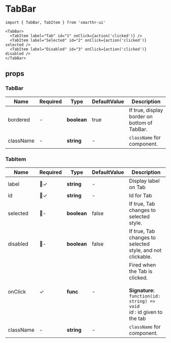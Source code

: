 # TabBar

```tsx
import { TabBar, TabItem } from 'smarthr-ui'

<TabBar>
  <TabItem label="Tab" id="1" onClick={action('clicked')} />
  <TabItem label="Selected" id="2" onClick={action('clicked')} selected />
  <TabItem label="Disabled" id="3" onClick={action('clicked')} disabled />
</TabBar>
```

## props

### TabBar

| Name      | Required | Type        | DefaultValue | Description                                  |
| --------- | -------- | ----------- | ------------ | -------------------------------------------- |
| bordered  | -        | **boolean** | true         | If true, display border on bottom of TabBar. |
| className | -        | **string**  | -            | `className` for component.                   |

### TabItem

| Name      | Required | Type        | DefaultValue | Description                                                                                                                 |
| --------- | -------- | ----------- | ------------ | --------------------------------------------------------------------------------------------------------------------------- |
| label     | ✓        | **string**  | -            | Display label on Tab                                                                                                        |
| id        | ✓        | **string**  | -            | Id for Tab                                                                                                                  |
| selected  | -        | **boolean** | false        | If true, Tab changes to selected style.                                                                                     |
| disabled  | -        | **boolean** | false        | If true, Tab changes to selected style, and not clickable.                                                                  |
| onClick   | ✓        | **func**    | -            | Fired when the Tab is clicked. <br/><br/>**Signature:**<br/> `function(id: string) => void` <br> _id_ : id given to the tab |
| className | -        | **string**  | -            | `className` for component.                                                                                                  |
